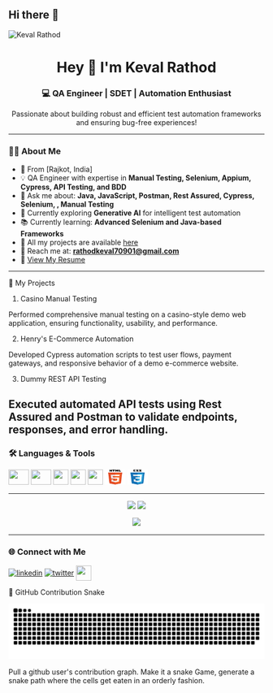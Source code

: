 ## Hi there 👋

![Keval Rathod](https://img.shields.io/badge/Keval%20Rathod-%230b7285?style=for-the-badge&logoColor=white)



<h1 align="center">Hey 👋 I'm Keval Rathod</h1>

<h3 align="center">💻 QA Engineer | SDET | Automation Enthusiast</h3>

<p align="center">
  Passionate about building robust and efficient test automation frameworks and ensuring bug-free experiences!
</p>

---

### 👨‍💻 About Me
- 🏡 From [Rajkot, India]
- 💡 QA Engineer with expertise in **Manual Testing, Selenium, Appium, Cypress, API Testing, and BDD**
- 💬 Ask me about: **Java, JavaScript, Postman, Rest Assured, Cypress, Selenium, , Manual Testing**
- 🚀 Currently exploring **Generative AI** for intelligent test automation
- 📚 Currently learning: **Advanced Selenium and Java-based Frameworks**
- 🔗 All my projects are available [here](https://github.com/keval-design)
- 📧 Reach me at: **rathodkeval70901@gmail.com**
- 📄 [View My Resume](https://drive.google.com/file/d/141tM8q4D0zohz5SpZJhDhPU34PeeB0DK/view?usp=sharing)

---
🚀 My Projects
1. Casino Manual Testing

Performed comprehensive manual testing on a casino-style demo web application, ensuring functionality, usability, and performance.

2. Henry's E-Commerce Automation

Developed Cypress automation scripts to test user flows, payment gateways, and responsive behavior of a demo e-commerce website.

3. Dummy REST API Testing

Executed automated API tests using Rest Assured and Postman to validate endpoints, responses, and error handling.
---
### 🛠️ Languages & Tools
<p align="left">
  <img src="https://cdn.jsdelivr.net/gh/devicons/devicon/icons/java/java-original.svg" height="30" width="40" />
  <img src="https://cdn.jsdelivr.net/gh/devicons/devicon/icons/javascript/javascript-original.svg" height="30" width="40" />
  <img src="https://www.vectorlogo.zone/logos/getpostman/getpostman-icon.svg" height="30" width="30" />
  <img src="https://www.vectorlogo.zone/logos/cucumberio/cucumberio-icon.svg" height="30" width="30" />
  <img src="https://raw.githubusercontent.com/rahulbanerjee26/githubProfileReadmeGenerator/main/icons/gherkin.svg" height="30" width="30" />
  <img src="https://raw.githubusercontent.com/devicons/devicon/master/icons/html5/html5-original-wordmark.svg" height="30" width="40" />
  <img src="https://raw.githubusercontent.com/devicons/devicon/master/icons/css3/css3-original-wordmark.svg" height="30" width="40" />
</p>

---

<p align="center">
  <img src="https://github-readme-stats.vercel.app/api?username=keval-design&show_icons=true&theme=dark" width="48%" />
  <img src="https://github-readme-streak-stats.herokuapp.com/?user=keval-design&theme=dark" width="48%" />
</p>
<p align="center">
  <img src="https://github-readme-stats.vercel.app/api/top-langs/?username=keval-design&layout=compact&theme=dark" width="48%" />
</p>


---

### 🌐 Connect with Me
<p align="left">
  <a href="https://www.linkedin.com/in/keval-rathod-0a3518306/" target="blank"><img align="center" src="https://cdn.jsdelivr.net/gh/devicons/devicon/icons/linkedin/linkedin-original.svg" alt="linkedin" height="30" width="30" /></a>
  <a href="https://x.com/kevalrathodd" target="blank"><img align="center" src="https://cdn.jsdelivr.net/gh/devicons/devicon/icons/twitter/twitter-original.svg" alt="twitter" height="30" width="30" /></a>
  <a href="https://www.youtube.com/@yourchannel" target="blank"><img align="center" src="https://cdn-icons-png.flaticon.com/512/1384/1384060.png" height="30" width="30" /></a>
</p>

🐍 GitHub Contribution Snake
<picture>
  
  <source
    media="(prefers-color-scheme: dark)"
    srcset="https://raw.githubusercontent.com/platane/snk/output/github-contribution-grid-snake-dark.svg"
  />
  <source
    media="(prefers-color-scheme: light)"
    srcset="https://raw.githubusercontent.com/platane/snk/output/github-contribution-grid-snake.svg"
  />
  <img
    alt="github contribution grid snake animation"
    src="https://raw.githubusercontent.com/platane/snk/output/github-contribution-grid-snake.svg"
  />
</picture>

Pull a github user's contribution graph.
Make it a snake Game, generate a snake path where the cells get eaten in an orderly fashion.


